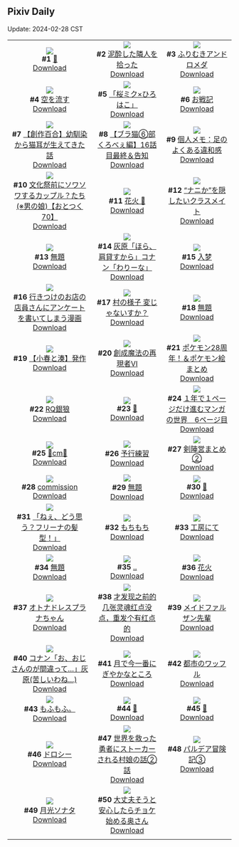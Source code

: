 ## Pixiv Daily
Update: 2024-02-28 CST

|      |      |      |
| :----: | :----: | :----: |
| ![](https://i.pixiv.re/c/240x480/img-master/img/2024/02/26/00/00/18/116397601_p0_master1200.jpg)<br>**#1** [🌼](https://www.pixiv.net/artworks/116397601)<br>[Download](https://i.pixiv.re/img-original/img/2024/02/26/00/00/18/116397601_p0.jpg) | ![](https://i.pixiv.re/c/240x480/img-master/img/2024/02/27/17/58/34/116440904_p0_master1200.jpg)<br>**#2** [泥酔した隣人を拾った](https://www.pixiv.net/artworks/116440904)<br>[Download](https://i.pixiv.re/img-original/img/2024/02/27/17/58/34/116440904_p0.jpg) | ![](https://i.pixiv.re/c/240x480/img-master/img/2024/02/27/00/00/13/116425233_p0_master1200.jpg)<br>**#3** [ふりむきアンドロメダ](https://www.pixiv.net/artworks/116425233)<br>[Download](https://i.pixiv.re/img-original/img/2024/02/27/00/00/13/116425233_p0.png) |
| ![](https://i.pixiv.re/c/240x480/img-master/img/2024/02/26/00/00/14/116397581_p0_master1200.jpg)<br>**#4** [空を流す](https://www.pixiv.net/artworks/116397581)<br>[Download](https://i.pixiv.re/img-original/img/2024/02/26/00/00/14/116397581_p0.png) | ![](https://i.pixiv.re/c/240x480/img-master/img/2024/02/27/00/03/09/116425524_p0_master1200.jpg)<br>**#5** [「桜ミク×ひろはこ」](https://www.pixiv.net/artworks/116425524)<br>[Download](https://i.pixiv.re/img-original/img/2024/02/27/00/03/09/116425524_p0.jpg) | ![](https://i.pixiv.re/c/240x480/img-master/img/2024/02/26/20/09/17/116417804_p0_master1200.jpg)<br>**#6** [お戦記](https://www.pixiv.net/artworks/116417804)<br>[Download](https://i.pixiv.re/img-original/img/2024/02/26/20/09/17/116417804_p0.png) |
| ![](https://i.pixiv.re/c/240x480/img-master/img/2024/02/26/18/59/34/116415911_p0_master1200.jpg)<br>**#7** [【創作百合】幼馴染から猫耳が生えてきた話](https://www.pixiv.net/artworks/116415911)<br>[Download](https://i.pixiv.re/img-original/img/2024/02/26/18/59/34/116415911_p0.jpg) | ![](https://i.pixiv.re/c/240x480/img-master/img/2024/02/26/18/52/19/116415736_p0_master1200.jpg)<br>**#8** [【ブラ猫⑥部 くろべぇ編】16話目最終＆告知](https://www.pixiv.net/artworks/116415736)<br>[Download](https://i.pixiv.re/img-original/img/2024/02/26/18/52/19/116415736_p0.png) | ![](https://i.pixiv.re/c/240x480/img-master/img/2024/02/27/15/00/58/116438045_p0_master1200.jpg)<br>**#9** [個人メモ：足のよくある違和感](https://www.pixiv.net/artworks/116438045)<br>[Download](https://i.pixiv.re/img-original/img/2024/02/27/15/00/58/116438045_p0.jpg) |
| ![](https://i.pixiv.re/c/240x480/img-master/img/2024/02/26/13/53/02/116408663_p0_master1200.jpg)<br>**#10** [文化祭前にソワソワするカップル？たち(※男の娘)【おとつく70】](https://www.pixiv.net/artworks/116408663)<br>[Download](https://i.pixiv.re/img-original/img/2024/02/26/13/53/02/116408663_p0.jpg) | ![](https://i.pixiv.re/c/240x480/img-master/img/2024/02/27/00/55/29/116427113_p0_master1200.jpg)<br>**#11** [花火 🌸](https://www.pixiv.net/artworks/116427113)<br>[Download](https://i.pixiv.re/img-original/img/2024/02/27/00/55/29/116427113_p0.jpg) | ![](https://i.pixiv.re/c/240x480/img-master/img/2024/02/26/17/16/56/116413679_p0_master1200.jpg)<br>**#12** [“ナニか”を隠したいクラスメイト](https://www.pixiv.net/artworks/116413679)<br>[Download](https://i.pixiv.re/img-original/img/2024/02/26/17/16/56/116413679_p0.jpg) |
| ![](https://i.pixiv.re/c/240x480/img-master/img/2024/02/26/20/49/02/116418962_p0_master1200.jpg)<br>**#13** [無題](https://www.pixiv.net/artworks/116418962)<br>[Download](https://i.pixiv.re/img-original/img/2024/02/26/20/49/02/116418962_p0.jpg) | ![](https://i.pixiv.re/c/240x480/img-master/img/2024/02/26/12/46/40/116409414_p0_master1200.jpg)<br>**#14** [灰原「ほら、肩貸すから」コナン「わりーな」](https://www.pixiv.net/artworks/116409414)<br>[Download](https://i.pixiv.re/img-original/img/2024/02/26/12/46/40/116409414_p0.jpg) | ![](https://i.pixiv.re/c/240x480/img-master/img/2024/02/26/00/53/04/116399551_p0_master1200.jpg)<br>**#15** [入梦](https://www.pixiv.net/artworks/116399551)<br>[Download](https://i.pixiv.re/img-original/img/2024/02/26/00/53/04/116399551_p0.jpg) |
| ![](https://i.pixiv.re/c/240x480/img-master/img/2024/02/27/00/57/47/116427169_p0_master1200.jpg)<br>**#16** [行きつけのお店の店員さんにアンケートを書いてしまう漫画](https://www.pixiv.net/artworks/116427169)<br>[Download](https://i.pixiv.re/img-original/img/2024/02/27/00/57/47/116427169_p0.jpg) | ![](https://i.pixiv.re/c/240x480/img-master/img/2024/02/27/18/20/40/116441508_p0_master1200.jpg)<br>**#17** [村の様子 変じゃないすか？](https://www.pixiv.net/artworks/116441508)<br>[Download](https://i.pixiv.re/img-original/img/2024/02/27/18/20/40/116441508_p0.png) | ![](https://i.pixiv.re/c/240x480/img-master/img/2024/02/26/21/02/44/116419436_p0_master1200.jpg)<br>**#18** [無題](https://www.pixiv.net/artworks/116419436)<br>[Download](https://i.pixiv.re/img-original/img/2024/02/26/21/02/44/116419436_p0.png) |
| ![](https://i.pixiv.re/c/240x480/img-master/img/2024/02/26/20/46/11/116418879_p0_master1200.jpg)<br>**#19** [【小春と湊】発作](https://www.pixiv.net/artworks/116418879)<br>[Download](https://i.pixiv.re/img-original/img/2024/02/26/20/46/11/116418879_p0.png) | ![](https://i.pixiv.re/c/240x480/img-master/img/2024/02/27/00/00/03/116425156_p0_master1200.jpg)<br>**#20** [創成魔法の再現者Ⅵ](https://www.pixiv.net/artworks/116425156)<br>[Download](https://i.pixiv.re/img-original/img/2024/02/27/00/00/03/116425156_p0.png) | ![](https://i.pixiv.re/c/240x480/img-master/img/2024/02/27/02/01/45/116428561_p0_master1200.jpg)<br>**#21** [ポケモン28周年！＆ポケモン絵まとめ](https://www.pixiv.net/artworks/116428561)<br>[Download](https://i.pixiv.re/img-original/img/2024/02/27/02/01/45/116428561_p0.jpg) |
| ![](https://i.pixiv.re/c/240x480/img-master/img/2024/02/28/16/24/42/116443815_p0_master1200.jpg)<br>**#22** [RQ銀狼](https://www.pixiv.net/artworks/116443815)<br>[Download](https://i.pixiv.re/img-original/img/2024/02/28/16/24/42/116443815_p0.png) | ![](https://i.pixiv.re/c/240x480/img-master/img/2024/02/26/21/59/01/116421232_p0_master1200.jpg)<br>**#23** [🌸](https://www.pixiv.net/artworks/116421232)<br>[Download](https://i.pixiv.re/img-original/img/2024/02/26/21/59/01/116421232_p0.jpg) | ![](https://i.pixiv.re/c/240x480/img-master/img/2024/02/27/12/39/41/116436041_p0_master1200.jpg)<br>**#24** [１年で１ページだけ進むマンガの世界　6ページ目](https://www.pixiv.net/artworks/116436041)<br>[Download](https://i.pixiv.re/img-original/img/2024/02/27/12/39/41/116436041_p0.jpg) |
| ![](https://i.pixiv.re/c/240x480/img-master/img/2024/02/26/20/55/35/116419156_p0_master1200.jpg)<br>**#25** [💖cm💖](https://www.pixiv.net/artworks/116419156)<br>[Download](https://i.pixiv.re/img-original/img/2024/02/26/20/55/35/116419156_p0.png) | ![](https://i.pixiv.re/c/240x480/img-master/img/2024/02/26/15/40/30/116411936_p0_master1200.jpg)<br>**#26** [予行練習](https://www.pixiv.net/artworks/116411936)<br>[Download](https://i.pixiv.re/img-original/img/2024/02/26/15/40/30/116411936_p0.jpg) | ![](https://i.pixiv.re/c/240x480/img-master/img/2024/02/27/21/43/20/116446962_p0_master1200.jpg)<br>**#27** [剣陣営まとめ②](https://www.pixiv.net/artworks/116446962)<br>[Download](https://i.pixiv.re/img-original/img/2024/02/27/21/43/20/116446962_p0.png) |
| ![](https://i.pixiv.re/c/240x480/img-master/img/2024/02/27/01/23/59/116427817_p0_master1200.jpg)<br>**#28** [commission](https://www.pixiv.net/artworks/116427817)<br>[Download](https://i.pixiv.re/img-original/img/2024/02/27/01/23/59/116427817_p0.jpg) | ![](https://i.pixiv.re/c/240x480/img-master/img/2024/02/27/21/26/15/116446454_p0_master1200.jpg)<br>**#29** [無題](https://www.pixiv.net/artworks/116446454)<br>[Download](https://i.pixiv.re/img-original/img/2024/02/27/21/26/15/116446454_p0.png) | ![](https://i.pixiv.re/c/240x480/img-master/img/2024/02/27/20/11/53/116444265_p0_master1200.jpg)<br>**#30** [🍎](https://www.pixiv.net/artworks/116444265)<br>[Download](https://i.pixiv.re/img-original/img/2024/02/27/20/11/53/116444265_p0.jpg) |
| ![](https://i.pixiv.re/c/240x480/img-master/img/2024/02/26/22/30/50/116422268_p0_master1200.jpg)<br>**#31** [「ねぇ、どう思う？フリーナの髪型！」](https://www.pixiv.net/artworks/116422268)<br>[Download](https://i.pixiv.re/img-original/img/2024/02/26/22/30/50/116422268_p0.jpg) | ![](https://i.pixiv.re/c/240x480/img-master/img/2024/02/26/15/09/19/116411486_p0_master1200.jpg)<br>**#32** [もちもち](https://www.pixiv.net/artworks/116411486)<br>[Download](https://i.pixiv.re/img-original/img/2024/02/26/15/09/19/116411486_p0.png) | ![](https://i.pixiv.re/c/240x480/img-master/img/2024/02/26/12/03/40/116408735_p0_master1200.jpg)<br>**#33** [工房にて](https://www.pixiv.net/artworks/116408735)<br>[Download](https://i.pixiv.re/img-original/img/2024/02/26/12/03/40/116408735_p0.png) |
| ![](https://i.pixiv.re/c/240x480/img-master/img/2024/02/26/21/56/38/116421158_p0_master1200.jpg)<br>**#34** [無題](https://www.pixiv.net/artworks/116421158)<br>[Download](https://i.pixiv.re/img-original/img/2024/02/26/21/56/38/116421158_p0.png) | ![](https://i.pixiv.re/c/240x480/img-master/img/2024/02/26/00/15/17/116398346_p0_master1200.jpg)<br>**#35** [..](https://www.pixiv.net/artworks/116398346)<br>[Download](https://i.pixiv.re/img-original/img/2024/02/26/00/15/17/116398346_p0.png) | ![](https://i.pixiv.re/c/240x480/img-master/img/2024/02/26/20/00/11/116417503_p0_master1200.jpg)<br>**#36** [花火](https://www.pixiv.net/artworks/116417503)<br>[Download](https://i.pixiv.re/img-original/img/2024/02/26/20/00/11/116417503_p0.png) |
| ![](https://i.pixiv.re/c/240x480/img-master/img/2024/02/26/00/00/28/116397650_p0_master1200.jpg)<br>**#37** [オトナドレスプラナちゃん](https://www.pixiv.net/artworks/116397650)<br>[Download](https://i.pixiv.re/img-original/img/2024/02/26/00/00/28/116397650_p0.png) | ![](https://i.pixiv.re/c/240x480/img-master/img/2024/02/26/00/04/04/116397943_p0_master1200.jpg)<br>**#38** [才发现之前的几张灵魂红点没点，重发个有红点的](https://www.pixiv.net/artworks/116397943)<br>[Download](https://i.pixiv.re/img-original/img/2024/02/26/00/04/04/116397943_p0.jpg) | ![](https://i.pixiv.re/c/240x480/img-master/img/2024/02/26/22/23/46/116422069_p0_master1200.jpg)<br>**#39** [メイドファルザン先輩](https://www.pixiv.net/artworks/116422069)<br>[Download](https://i.pixiv.re/img-original/img/2024/02/26/22/23/46/116422069_p0.png) |
| ![](https://i.pixiv.re/c/240x480/img-master/img/2024/02/27/16/54/16/116439723_p0_master1200.jpg)<br>**#40** [コナン「お、おじさんのが間違って…」灰原(苦しいわね…)](https://www.pixiv.net/artworks/116439723)<br>[Download](https://i.pixiv.re/img-original/img/2024/02/27/16/54/16/116439723_p0.jpg) | ![](https://i.pixiv.re/c/240x480/img-master/img/2024/02/26/16/58/41/116413270_p0_master1200.jpg)<br>**#41** [月で今一番にぎやかなところ](https://www.pixiv.net/artworks/116413270)<br>[Download](https://i.pixiv.re/img-original/img/2024/02/26/16/58/41/116413270_p0.png) | ![](https://i.pixiv.re/c/240x480/img-master/img/2024/02/26/21/51/01/116420988_p0_master1200.jpg)<br>**#42** [都市のワッフル](https://www.pixiv.net/artworks/116420988)<br>[Download](https://i.pixiv.re/img-original/img/2024/02/26/21/51/01/116420988_p0.jpg) |
| ![](https://i.pixiv.re/c/240x480/img-master/img/2024/02/26/21/35/56/116420504_p0_master1200.jpg)<br>**#43** [もふもふ。](https://www.pixiv.net/artworks/116420504)<br>[Download](https://i.pixiv.re/img-original/img/2024/02/26/21/35/56/116420504_p0.jpg) | ![](https://i.pixiv.re/c/240x480/img-master/img/2024/02/26/00/00/22/116397621_p0_master1200.jpg)<br>**#44** [🎀](https://www.pixiv.net/artworks/116397621)<br>[Download](https://i.pixiv.re/img-original/img/2024/02/26/00/00/22/116397621_p0.jpg) | ![](https://i.pixiv.re/c/240x480/img-master/img/2024/02/28/20/33/26/116414934_p0_master1200.jpg)<br>**#45** [🐇](https://www.pixiv.net/artworks/116414934)<br>[Download](https://i.pixiv.re/img-original/img/2024/02/28/20/33/26/116414934_p0.png) |
| ![](https://i.pixiv.re/c/240x480/img-master/img/2024/02/26/17/53/46/116414380_p0_master1200.jpg)<br>**#46** [ドロシー](https://www.pixiv.net/artworks/116414380)<br>[Download](https://i.pixiv.re/img-original/img/2024/02/26/17/53/46/116414380_p0.jpg) | ![](https://i.pixiv.re/c/240x480/img-master/img/2024/02/27/03/44/01/116429488_p0_master1200.jpg)<br>**#47** [世界を救った勇者にストーカーされる村娘の話②話](https://www.pixiv.net/artworks/116429488)<br>[Download](https://i.pixiv.re/img-original/img/2024/02/27/03/44/01/116429488_p0.jpg) | ![](https://i.pixiv.re/c/240x480/img-master/img/2024/02/27/22/28/09/116448398_p0_master1200.jpg)<br>**#48** [パルデア冒険記③](https://www.pixiv.net/artworks/116448398)<br>[Download](https://i.pixiv.re/img-original/img/2024/02/27/22/28/09/116448398_p0.jpg) |
| ![](https://i.pixiv.re/c/240x480/img-master/img/2024/02/26/18/00/03/116414501_p0_master1200.jpg)<br>**#49** [月光ソナタ](https://www.pixiv.net/artworks/116414501)<br>[Download](https://i.pixiv.re/img-original/img/2024/02/26/18/00/03/116414501_p0.jpg) | ![](https://i.pixiv.re/c/240x480/img-master/img/2024/02/26/00/01/49/116397829_p0_master1200.jpg)<br>**#50** [大丈夫そうと安心したらチョケ始める奥さん](https://www.pixiv.net/artworks/116397829)<br>[Download](https://i.pixiv.re/img-original/img/2024/02/26/00/01/49/116397829_p0.jpg) |
|      |
